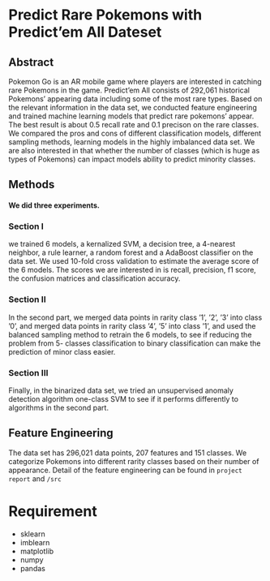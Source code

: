 # Predict Rare Pokemons with Predict’em All Dateset

## Abstract 
Pokemon Go is an AR mobile game where
players are interested in catching rare Pokemons in
the game. Predict’em All consists of 292,061 historical
Pokemons’ appearing data including some of the most
rare types. Based on the relevant information in the
data set, we conducted feature engineering and trained
machine learning models that predict rare pokemons’
appear. The best result is about 0.5 recall rate and 0.1
precison on the rare classes. We compared the pros and
cons of different classification models, different sampling
methods, learning models in the highly imbalanced data set.
We are also interested in that whether the number of classes (which is huge as types of Pokemons)
can impact models ability to predict minority classes.

## Methods
#### We did three experiments.
### Section I
we trained 6 models, a kernalized SVM, a
decision tree, a 4-nearest neighbor, a rule learner,
a random forest and a AdaBoost classifier on the
data set. We used 10-fold cross validation to estimate the average score of the 6 models. The scores
we are interested in is recall, precision, f1 score, the confusion matrices
and classification accuracy.

### Section II
In the second part, we merged data points in rarity
class ’1’, ’2’, ’3’ into class ’0’, and merged data
points in rarity class ’4’, ’5’ into class ’1’, and
used the balanced sampling method to retrain the
6 models, to see if reducing the problem from 5-
classes classification to binary classification can
make the prediction of minor class easier.

### Section III
Finally, in the binarized data set, we tried an unsupervised anomaly detection algorithm one-class
SVM to see if it performs differently to algorithms
in the second part.

## Feature Engineering
The data set has 296,021 data points, 207
features and 151 classes. We categorize Pokemons into different rarity classes based on their number of appearance. Detail of the feature engineering can be found in `project report` and `/src`

# Requirement
- sklearn
- imblearn
- matplotlib
- numpy
- pandas
